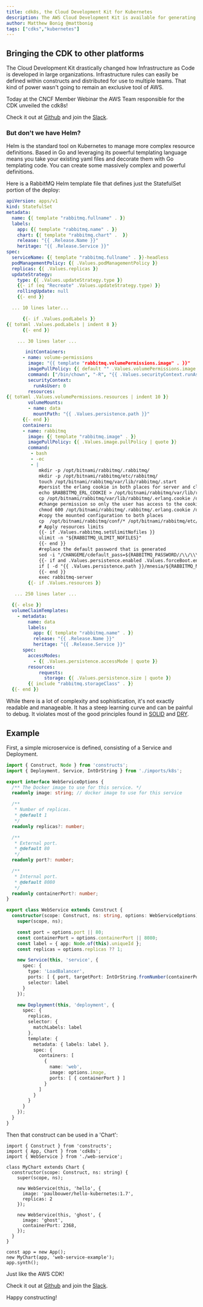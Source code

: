 ```yaml
---
title: cdk8s, the Cloud Development Kit for Kubernetes
description: The AWS Cloud Development Kit is available for generating Kubernetes resource definitions
author: Matthew Bonig @mattbonig
tags: ["cdks","kubernetes"]
---
```


## Bringing the CDK to other platforms

The Cloud Development Kit drastically changed how Infrastructure as Code is developed in large organizations.
 Infrastructure rules can easily be defined within constructs and distributed for use to multiple teams.
 That kind of power wasn't going to remain an exclusive tool of AWS.

Today at the CNCF Member Webinar the AWS Team responsible for the CDK unveiled the cdk8s!

Check it out at [Github](https://github.com/awslabs/cdk8s) and join the [Slack](https://join.slack.com/t/cdk8s/shared_invite/enQtOTY0NTMzMzY4MjU3LWMyYzM2ZmQzOTAyZjAzY2E5MGNjNmJlMDgwZWQwM2M0YTAwMTE5MmE3ZGM3OWY2N2ZkYjQ3NjBkOWYwMDg0ZWU).

### But don't we have Helm?

Helm is the standard tool on Kubernetes to manage more complex resource definitions.
Based in Go and leveraging its powerful templating language means you take your existing yaml files
and decorate them with Go templating code.
You can create some massively complex and powerful definitions.

Here is a RabbitMQ Helm template file that defines just the StatefulSet portion of the deploy:

```yaml
apiVersion: apps/v1
kind: StatefulSet
metadata:
  name: {{ template "rabbitmq.fullname" . }}
  labels:
    app: {{ template "rabbitmq.name" . }}
    chart: {{ template "rabbitmq.chart" .  }}
    release: "{{ .Release.Name }}"
    heritage: "{{ .Release.Service }}"
spec:
  serviceName: {{ template "rabbitmq.fullname" . }}-headless
  podManagementPolicy: {{ .Values.podManagementPolicy }}
  replicas: {{ .Values.replicas }}
  updateStrategy:
    type: {{ .Values.updateStrategy.type }}
    {{- if (eq "Recreate" .Values.updateStrategy.type) }}
    rollingUpdate: null
    {{- end }}

  ... 10 lines later...

      {{- if .Values.podLabels }}
{{ toYaml .Values.podLabels | indent 8 }}
      {{- end }}

    ... 30 lines later ...

       initContainers:
      - name: volume-permissions
        image: "{{ template "rabbitmq.volumePermissions.image" . }}"
        imagePullPolicy: {{ default "" .Values.volumePermissions.image.pullPolicy | quote }}
        command: ["/bin/chown", "-R", "{{ .Values.securityContext.runAsUser }}:{{ .Values.securityContext.fsGroup }}", "{{ .Values.persistence.path }}"]
        securityContext:
          runAsUser: 0
        resources:
{{ toYaml .Values.volumePermissions.resources | indent 10 }}
        volumeMounts:
        - name: data
          mountPath: "{{ .Values.persistence.path }}"
      {{- end }}
      containers:
      - name: rabbitmq
        image: {{ template "rabbitmq.image" . }}
        imagePullPolicy: {{ .Values.image.pullPolicy | quote }}
        command:
         - bash
         - -ec
         - |
            mkdir -p /opt/bitnami/rabbitmq/.rabbitmq/
            mkdir -p /opt/bitnami/rabbitmq/etc/rabbitmq/
            touch /opt/bitnami/rabbitmq/var/lib/rabbitmq/.start
            #persist the erlang cookie in both places for server and cli tools
            echo $RABBITMQ_ERL_COOKIE > /opt/bitnami/rabbitmq/var/lib/rabbitmq/.erlang.cookie
            cp /opt/bitnami/rabbitmq/var/lib/rabbitmq/.erlang.cookie /opt/bitnami/rabbitmq/.rabbitmq/
            #change permission so only the user has access to the cookie file
            chmod 600 /opt/bitnami/rabbitmq/.rabbitmq/.erlang.cookie /opt/bitnami/rabbitmq/var/lib/rabbitmq/.erlang.cookie
            #copy the mounted configuration to both places
            cp  /opt/bitnami/rabbitmq/conf/* /opt/bitnami/rabbitmq/etc/rabbitmq
            # Apply resources limits
            {{- if .Values.rabbitmq.setUlimitNofiles }}
            ulimit -n "${RABBITMQ_ULIMIT_NOFILES}"
            {{- end }}
            #replace the default password that is generated
            sed -i "/CHANGEME/cdefault_pass=${RABBITMQ_PASSWORD//\\/\\\\}" /opt/bitnami/rabbitmq/etc/rabbitmq/rabbitmq.conf
            {{- if and .Values.persistence.enabled .Values.forceBoot.enabled }}
            if [ -d "{{ .Values.persistence.path }}/mnesia/${RABBITMQ_NODENAME}" ]; then rabbitmqctl force_boot; fi
            {{- end }}
            exec rabbitmq-server
        {{- if .Values.resources }}

   ... 250 lines later ...

  {{- else }}
  volumeClaimTemplates:
    - metadata:
        name: data
        labels:
          app: {{ template "rabbitmq.name" . }}
          release: "{{ .Release.Name }}"
          heritage: "{{ .Release.Service }}"
      spec:
        accessModes:
          - {{ .Values.persistence.accessMode | quote }}
        resources:
            requests:
              storage: {{ .Values.persistence.size | quote }}
        {{ include "rabbitmq.storageClass" . }}
  {{- end }}

```

While there is a lot of complexity and sophistication, it's not exactly readable and manageable.
 It has a steep learning curve and can be painful to debug. It violates most of the good principles found in [SOLID](https://en.wikipedia.org/wiki/SOLID) and [DRY](https://en.wikipedia.org/wiki/Don%27t_repeat_yourself).

## Example

First, a simple microservice is defined, consisting of a Service and Deployment.

```typescript
import { Construct, Node } from 'constructs';
import { Deployment, Service, IntOrString } from './imports/k8s';

export interface WebServiceOptions {
  /** The Docker image to use for this service. */
  readonly image: string; // docker image to use for this service

  /**
   * Number of replicas.
   * @default 1
   */
  readonly replicas?: number;

  /**
   * External port.
   * @default 80
   */
  readonly port?: number;

  /**
   * Internal port.
   * @default 8080
   */
  readonly containerPort?: number;
}

export class WebService extends Construct {
  constructor(scope: Construct, ns: string, options: WebServiceOptions) {
    super(scope, ns);

    const port = options.port || 80;
    const containerPort = options.containerPort || 8080;
    const label = { app: Node.of(this).uniqueId };
    const replicas = options.replicas ?? 1;

    new Service(this, 'service', {
      spec: {
        type: 'LoadBalancer',
        ports: [ { port, targetPort: IntOrString.fromNumber(containerPort) } ],
        selector: label
      }
    });

    new Deployment(this, 'deployment', {
      spec: {
        replicas,
        selector: {
          matchLabels: label
        },
        template: {
          metadata: { labels: label },
          spec: {
            containers: [
              {
                name: 'web',
                image: options.image,
                ports: [ { containerPort } ]
              }
            ]
          }
        }
      }
    });
  }
}
```

Then that construct can be used in a 'Chart':

```
import { Construct } from 'constructs';
import { App, Chart } from 'cdk8s';
import { WebService } from './web-service';

class MyChart extends Chart {
  constructor(scope: Construct, ns: string) {
    super(scope, ns);

    new WebService(this, 'hello', {
      image: 'paulbouwer/hello-kubernetes:1.7',
      replicas: 2
    });

    new WebService(this, 'ghost', {
      image: 'ghost',
      containerPort: 2368,
    });
  }
}

const app = new App();
new MyChart(app, 'web-service-example');
app.synth();
```

Just like the AWS CDK!

Check it out at [Github](https://github.com/awslabs/cdk8s) and join the [Slack](https://join.slack.com/t/cdk8s/shared_invite/enQtOTY0NTMzMzY4MjU3LWMyYzM2ZmQzOTAyZjAzY2E5MGNjNmJlMDgwZWQwM2M0YTAwMTE5MmE3ZGM3OWY2N2ZkYjQ3NjBkOWYwMDg0ZWU).

Happy constructing!
